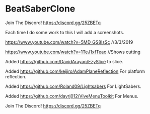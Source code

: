 # BeatSaberClone

Join The Discord!
https://discord.gg/25ZBETq


Each time I do some work to this I will add a screenshots.

https://www.youtube.com/watch?v=5MD_GS8IsSc //3/3/2019

https://www.youtube.com/watch?v=1TeJ1xfTeao  //Shows cutting

Added https://github.com/DavidArayan/EzySlice to slice.

Added https://github.com/keijiro/AdamPlaneReflection For platform reflection.

Added https://github.com/Roland09/Lightsabers For LightSabers.

Added https://github.com/davrj012/ViveMenuToolkit For Menus.

Join The Discord!
https://discord.gg/25ZBETq
